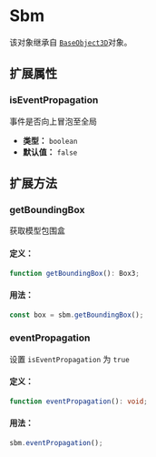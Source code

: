# Sbm

该对象继承自 [`BaseObject3D`](./BaseObject3D)对象。

## 扩展属性

### isEventPropagation

事件是否向上冒泡至全局

- **类型：** `boolean`
- **默认值：** `false`

## 扩展方法

### getBoundingBox

获取模型包围盒

#### 定义：

```ts
function getBoundingBox(): Box3;
```

#### 用法：

```js
const box = sbm.getBoundingBox();
```

### eventPropagation

设置 `isEventPropagation` 为 `true`

#### 定义：

```ts
function eventPropagation(): void;
```

#### 用法：

```js
sbm.eventPropagation();
```
